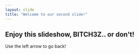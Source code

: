 ```yaml
---
layout: slide
title: "Welcome to our second slide!"
---
```

Enjoy this slideshow, BITCH3Z.. or don't!
---
Use the left arrow to go back!
